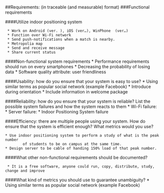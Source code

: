 
##Requirements: (in traceable (and measurable) format)
###Functional requirements

####Utilize indoor positioning system
		
	 * Work on Android (ver. ), iOS (ver…), WinPhone  (ver…)
	 * Function over Wi-Fi network
	 * Send push-notifications when a match is nearby.
	 * Metropolia map
	 * Send and receive message
	 * Share current status

####Non-functional system requirements
	 * Performance requirements should run on every smartphones
	 * Decreasing the probability of losing data
	 * Software quality attribute: user friendliness

		
####Usability: how do you ensure that your system is easy to use?
	 * Using similar terms as popular social network (example Facebook)
	 * Introduce during orientation
	 * Include information in welcome package


	
		
####Reliability: how do you ensure that your system is reliable? List the possible system failures and how the system reacts to them
	 * Wi-Fi failure: 
	 * Server failure: 
	 * Indoor Positioning System failure


####Efficiency: there are multiple people using your system. How do ensure that the system is efficient enough? What metrics would you use?

	* Use indoor positioning system to perform a study of what is the peak number 
			of students to be on campus at the same time. 
	* Design server to be cable of handing 150% load of that peak number.
	 
	
####What other non-functional requirements should be documented?
 
	 * It is a free software, anyone could run, copy, distribute, study, change and improve
	
####What kind of metrics you should use to guarantee unambiguity?
	* Using similar terms as popular social network (example Facebook)
	

